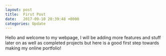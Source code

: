 ```yaml
---
layout: post
title:  First Post
date:   2017-09-10 20:39:48 +0000
categories: Update
---
```

Hello and welcome to my webpage, I will be adding more features and stuff later on as well as completed projects but here is a good first step towards making my online portfolio!

